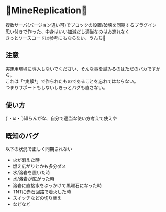 # 💩MineReplication💩
複数サーバ(バージョン違い可)でブロックの設置/破壊を同期するプラグイン  
思い付きで作った、中身はいい加減だし適当なのはお忘れなく  
きっとソースコードは参考にもならない、うんち💩   

## 注意
実運用環境に導入しないでください、そんな事を試みるのはただのバカですから。  
これは「†実験†」で作られたものであることを忘れてはならない。  
つまりサポートもしないしきっとバグも直さない。  

## 使い方
(´・ω・`)知らんがな、自分で適当な使い方考えて使えや

## 既知のバグ
以下の状況で正しく同期されない
- 火が消えた時
- 燃え広がりとかも多分ダメ
- 水/溶岩を置いた時
- 水/溶岩が広がった時
- 溶岩に直接水をぶっかけて黒曜石になった時
- TNTに赤石回路で着火した時
- スイッチなどの切り替え
- などなど